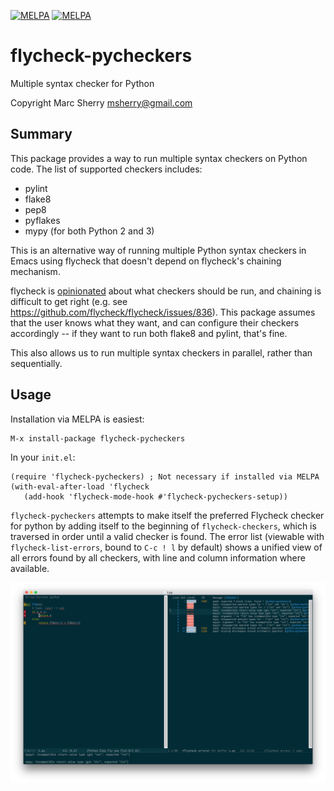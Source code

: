 [![MELPA](https://melpa.org/packages/flycheck-pycheckers-badge.svg)](https://melpa.org/#/flycheck-pycheckers)
[![MELPA](https://stable.melpa.org/packages/flycheck-pycheckers-badge.svg)](https://stable.melpa.org/#/flycheck-pycheckers)

# flycheck-pycheckers
Multiple syntax checker for Python


Copyright Marc Sherry <msherry@gmail.com>

## Summary

This package provides a way to run multiple syntax checkers on Python code.
The list of supported checkers includes:

- pylint
- flake8
- pep8
- pyflakes
- mypy (for both Python 2 and 3)

This is an alternative way of running multiple Python syntax checkers in Emacs
using flycheck that doesn't depend on flycheck's chaining mechanism.

flycheck is [opinionated](https://github.com/flycheck/flycheck/issues/185)
about what checkers should be run, and chaining is difficult to get right
(e.g. see https://github.com/flycheck/flycheck/issues/836).  This package
assumes that the user knows what they want, and can configure their checkers
accordingly -- if they want to run both flake8 and pylint, that's fine.

This also allows us to run multiple syntax checkers in parallel, rather than
sequentially.

## Usage

Installation via MELPA is easiest:
```elisp
M-x install-package flycheck-pycheckers
```

In your `init.el`:

```elisp
(require 'flycheck-pycheckers) ; Not necessary if installed via MELPA
(with-eval-after-load 'flycheck
   (add-hook 'flycheck-mode-hook #'flycheck-pycheckers-setup))
```

`flycheck-pycheckers` attempts to make itself the preferred Flycheck checker
for python by adding itself to the beginning of `flycheck-checkers`, which is
traversed in order until a valid checker is found. The error list (viewable with
`flycheck-list-errors`, bound to `C-c ! l` by default) shows a unified view of
all errors found by all checkers, with line and column information where
available.

![flycheck-list-errors](docs/flycheck-list-errors.png "flycheck-list-errors")
